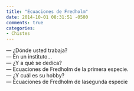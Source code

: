 ```yaml
---
title: "Ecuaciones de Fredholm"
date: 2014-10-01 08:31:51 -0500
comments: true
categories:
- Chistes
---
```


— ¿Dónde usted trabaja? <br />
— En un instituto… <br />
— ¿Y a qué se dedica? <br />
— Ecuaciones de Fredholm de la primera especie. <br />
— ¿Y cuál es su hobby? <br />
— Ecuaciones de Fredholm de  lasegunda especie <br />
